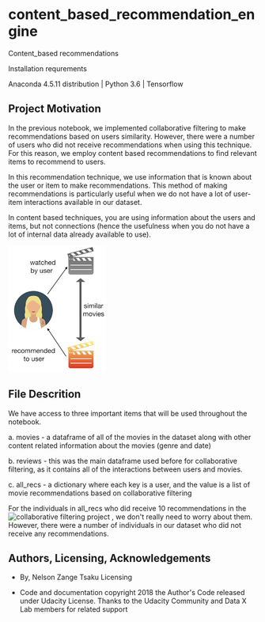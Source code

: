 # content_based_recommendation_engine
Content_based recommendations

Installation requrements

Anaconda 4.5.11 distribution | Python 3.6 | Tensorflow

## Project Motivation
In the previous notebook, we implemented collaborative filtering to make recommendations based on users similarity. However, there were a number of users who did not receive recommendations when using this technique. For this reason, we employ content based recommendations to find relevant items to recommend to users.

In this recommendation technique, we use information that is known about the user or item to make recommendations. This method of making recommendations is particularly useful when we do not have a lot of user-item interactions available in our dataset.

In content based techniques, you are using information about the users and items, but not connections (hence the usefulness when you do not have a lot of internal data already available to use).


<img src="https://github.com/Tsakunelson/content_based_recommendation_engine/blob/master/content_based_recs.png" alt="Content based recommendation technique">

## File Descrition
We have access to three important items that will be used throughout the notebook.

a. movies - a dataframe of all of the movies in the dataset along with other content related information about the movies (genre and date)

b. reviews - this was the main dataframe used before for collaborative filtering, as it contains all of the interactions between users and movies.

c. all_recs - a dictionary where each key is a user, and the value is a list of movie recommendations based on collaborative filtering

For the individuals in all_recs who did receive 10 recommendations in the ![collaborative filtering project](https://github.com/Tsakunelson/User_based_collaborative_filtering_recommendation_engine.git) , we don't really need to worry about them. However, there were a number of individuals in our dataset who did not receive any recommendations.


## Authors, Licensing, Acknowledgements
- By, Nelson Zange Tsaku Licensing

- Code and documentation copyright 2018 the Author's Code released under Udacity License. 
   Thanks to the Udacity Community and Data X Lab members for related support
